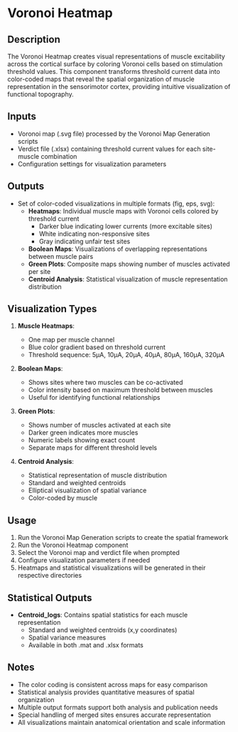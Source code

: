 # Voronoi Heatmap

## Description
The Voronoi Heatmap creates visual representations of muscle excitability across the cortical surface by coloring Voronoi cells based on stimulation threshold values. This component transforms threshold current data into color-coded maps that reveal the spatial organization of muscle representation in the sensorimotor cortex, providing intuitive visualization of functional topography.

## Inputs
- Voronoi map (.svg file) processed by the Voronoi Map Generation scripts
- Verdict file (.xlsx) containing threshold current values for each site-muscle combination
- Configuration settings for visualization parameters

## Outputs
- Set of color-coded visualizations in multiple formats (fig, eps, svg):
  - **Heatmaps**: Individual muscle maps with Voronoi cells colored by threshold current
    - Darker blue indicating lower currents (more excitable sites)
    - White indicating non-responsive sites
    - Gray indicating unfair test sites
  - **Boolean Maps**: Visualizations of overlapping representations between muscle pairs
  - **Green Plots**: Composite maps showing number of muscles activated per site
  - **Centroid Analysis**: Statistical visualization of muscle representation distribution

## Visualization Types
1. **Muscle Heatmaps**: 
   - One map per muscle channel
   - Blue color gradient based on threshold current
   - Threshold sequence: 5μA, 10μA, 20μA, 40μA, 80μA, 160μA, 320μA

2. **Boolean Maps**: 
   - Shows sites where two muscles can be co-activated
   - Color intensity based on maximum threshold between muscles
   - Useful for identifying functional relationships

3. **Green Plots**:
   - Shows number of muscles activated at each site
   - Darker green indicates more muscles
   - Numeric labels showing exact count
   - Separate maps for different threshold levels

4. **Centroid Analysis**:
   - Statistical representation of muscle distribution
   - Standard and weighted centroids
   - Elliptical visualization of spatial variance
   - Color-coded by muscle

## Usage
1. Run the Voronoi Map Generation scripts to create the spatial framework
2. Run the Voronoi Heatmap component
3. Select the Voronoi map and verdict file when prompted
4. Configure visualization parameters if needed
5. Heatmaps and statistical visualizations will be generated in their respective directories

## Statistical Outputs
- **Centroid_logs**: Contains spatial statistics for each muscle representation
  - Standard and weighted centroids (x,y coordinates)
  - Spatial variance measures
  - Available in both .mat and .xlsx formats

## Notes
- The color coding is consistent across maps for easy comparison
- Statistical analysis provides quantitative measures of spatial organization
- Multiple output formats support both analysis and publication needs
- Special handling of merged sites ensures accurate representation
- All visualizations maintain anatomical orientation and scale information